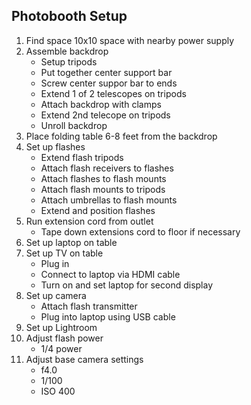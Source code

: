 Photobooth Setup
---
1. Find space 10x10 space with nearby power supply
2. Assemble backdrop
    * Setup tripods
    * Put together center support bar
    * Screw center suppor bar to ends
    * Extend 1 of 2 telescopes on tripods
    * Attach backdrop with clamps
    * Extend 2nd telecope on tripods
    * Unroll backdrop
3. Place folding table 6-8 feet from the backdrop
4. Set up flashes
    * Extend flash tripods
    * Attach flash receivers to flashes
    * Attach flashes to flash mounts
    * Attach flash mounts to tripods
    * Attach umbrellas to flash mounts
    * Extend and position flashes
5. Run extension cord from outlet
    * Tape down extensions cord to floor if necessary
6. Set up laptop on table
7. Set up TV on table
    * Plug in
    * Connect to laptop via HDMI cable
    * Turn on and set laptop for second display
8. Set up camera
    * Attach flash transmitter
    * Plug into laptop using USB cable
9. Set up Lightroom
10. Adjust flash power
    * 1/4 power
11. Adjust base camera settings
    * f4.0
    * 1/100
    * ISO 400
